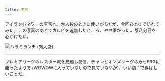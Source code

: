 ```yaml
---
title: 李宮
---
```


アイランドタワーの李宮へ。大人数のときに使いがちだが、今回ひとりで訪れてみた。この写真のあとでカルビを追加したところ、やや重かった... 腹八分目を心がけたい。

![ハラミランチ (肉大盛)](https://photos.apkas.net/medium/202410/20241002-133238.webp)

---

プレミアリーグのレスター戦を見逃し配信。チャンピオンズリーグの方もPSGに勝ったようで (WOWOWに入っていないので見ていないが)、いい調子で喜ばしいことだ。
